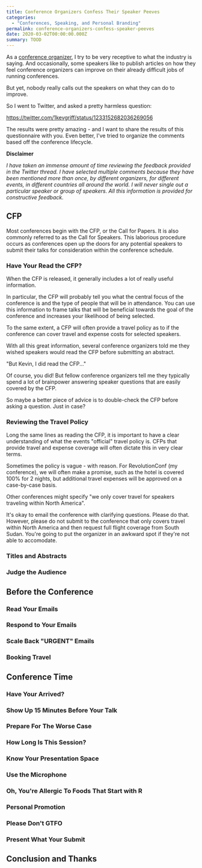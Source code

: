 ```yaml
---
title: Conference Organizers Confess Their Speaker Peeves
categories:
  - "Conferences, Speaking, and Personal Branding"
permalink: conference-organizers-confess-speaker-peeves
date: 2020-03-02T00:00:00.000Z
summary: TOOD
---
```


As a [conference organizer](https://revolutionconf.com), I try to be very receptive to what the industry is saying. And occasionally, some speakers like to publish articles on how they feel conference organizers can improve on their already difficult jobs of running conferences.

But yet, nobody really calls out the speakers on what they can do to improve.

So I went to Twitter, and asked a pretty harmless question:

https://twitter.com/1kevgriff/status/1233152682036269056

The results were pretty amazing - and I want to share the results of this questionnaire with you.  Even better, I've tried to organize the comments based off the conference lifecycle.

**Disclaimer**

_I have taken an immense amount of time reviewing the feedback provided in the Twitter thread.  I have selected multiple comments because they have been mentioned more than once, by different organizers, for different events, in different countries all around the world.  I will never single out a particular speaker or group of speakers.  All this information is provided for constructive feedback._

## CFP
Most conferences begin with the CFP, or the Call for Papers.  It is also commonly referred to as the Call for Speakers.  This laborious procedure occurs as conferences open up the doors for any potential speakers to submit their talks for consideration within the conference schedule.

### Have Your Read the CFP?
When the CFP is released, it generally includes a lot of really useful information.

In particular, the CFP will probably tell you what the central focus of the conference is and the type of people that will be in attendance.  You can use this information to frame talks that will be beneficial towards the goal of the conference and increases your likelihood of being selected.

To the same extent, a CFP will often provide a travel policy as to if the conference can cover travel and expense costs for selected speakers.

With all this great information, several conference organizers told me they wished speakers would read the CFP before submitting an abstract.

"But Kevin, I did read the CFP..."

Of course, you did!  But fellow conference organizers tell me they typically spend a lot of brainpower answering speaker questions that are easily covered by the CFP.  

So maybe a better piece of advice is to double-check the CFP before asking a question.  Just in case?

### Reviewing the Travel Policy
Long the same lines as reading the CFP, it is important to have a clear understanding of what the events "official" travel policy is.  CFPs that provide travel and expense coverage will often dictate this in very clear terms.  

Sometimes the policy is vague - with reason.  For RevolutionConf (my conference), we will often make a promise, such as the hotel is covered 100% for 2 nights, but additional travel expenses will be approved on a case-by-case basis.

Other conferences might specify "we only cover travel for speakers traveling within North America".

It's okay to email the conference with clarifying questions.  Please do that.  However, please do not submit to the conference that only covers travel within North America and then request full flight coverage from South Sudan.  You're going to put the organizer in an awkward spot if they're not able to accomodate.

### Titles and Abstracts

### Judge the Audience

## Before the Conference

### Read Your Emails

### Respond to Your Emails

### Scale Back "URGENT" Emails

### Booking Travel

## Conference Time

### Have Your Arrived?

### Show Up 15 Minutes Before Your Talk

### Prepare For The Worse Case

### How Long Is This Session?

### Know Your Presentation Space

### Use the Microphone

### Oh, You're Allergic To Foods That Start with R

### Personal Promotion

### Please Don't GTFO

### Present What Your Submit

## Conclusion and Thanks
